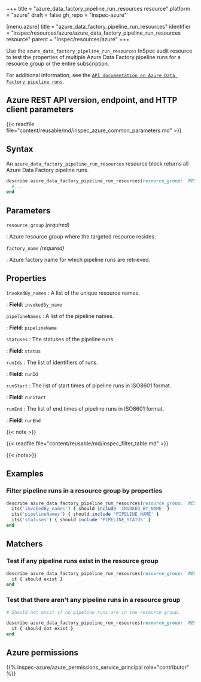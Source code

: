 +++
title = "azure_data_factory_pipeline_run_resources resource"
platform = "azure"
draft = false
gh_repo = "inspec-azure"

[menu.azure]
title = "azure_data_factory_pipeline_run_resources"
identifier = "inspec/resources/azure/azure_data_factory_pipeline_run_resources resource"
parent = "inspec/resources/azure"
+++

Use the `azure_data_factory_pipeline_run_resources` InSpec audit resource to test the properties of multiple Azure Data Factory pipeline runs for a resource group or the entire subscription.

For additional information, see the [`API documentation on Azure Data Factory pipeline runs`](https://docs.microsoft.com/en-us/rest/api/datafactory/pipeline-runs/query-by-factory).

## Azure REST API version, endpoint, and HTTP client parameters

{{< readfile file="content/reusable/md/inspec_azure_common_parameters.md" >}}

## Syntax

An `azure_data_factory_pipeline_run_resources` resource block returns all Azure Data Factory pipeline runs.

```ruby
describe azure_data_factory_pipeline_run_resources(resource_group: `RESOURCE_GROUP`, factory_name: 'FACTORY_NAME') do
  #...
end
```

## Parameters

`resource_group` _(required)_

: Azure resource group where the targeted resource resides.

`factory_name` _(required)_

: Azure factory name for which pipeline runs are retrieved.

## Properties

`invokedBy_names`
: A list of the unique resource names.

: **Field**: `invokedBy_name`

`pipelineNames`
: A list of the pipeline names.

: **Field**: `pipelineName`

`statuses`
: The statuses of the pipeline runs.

: **Field**: `status`

`runIds`
: The list of identifiers of runs.

: **Field**: `runId`

`runStart`
: The list of start times of pipeline runs in ISO8601 format.

: **Field**: `runStart`

`runEnd`
: The list of end times of pipeline runs in ISO8601 format.

: **Field**: `runEnd`

{{< note >}}

{{< readfile file="content/reusable/md/inspec_filter_table.md" >}}

{{< /note>}}

## Examples

### Filter pipeline runs in a resource group by properties

```ruby
describe azure_data_factory_pipeline_run_resources(resource_group: `RESOURCE_GROUP`, factory_name: 'FACTORY_NAME') do
  its('invokedBy_names') { should include 'INVOKED_BY_NAME' }
  its('pipelineNames') { should include 'PIPELINE_NAME' }
  its('statuses') { should include 'PIPELINE_STATUS' }
end
```

## Matchers

### Test if any pipeline runs exist in the resource group

```ruby
describe azure_data_factory_pipeline_run_resources(resource_group: `RESOURCE_GROUP`, factory_name: 'FACTORY_NAME') do
  it { should exist }
end
```

### Test that there aren't any pipeline runs in a resource group

```ruby
# Should not exist if no pipeline runs are in the resource group.

describe azure_data_factory_pipeline_run_resources(resource_group: `RESOURCE_GROUP`, factory_name: 'FACTORY_NAME') do
  it { should_not exist }
end
```

## Azure permissions

{{% inspec-azure/azure_permissions_service_principal role="contributor" %}}
